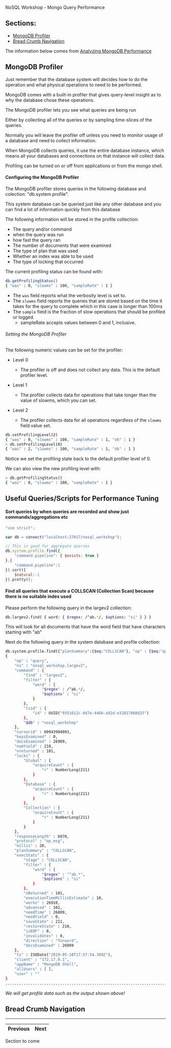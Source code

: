 NoSQL Workshop - Mongo Query Performance

## Sections:

* [MongoDB Profiler](#mongodb-profiler)
* [Bread Crumb Navigation](#bread-crumb-navigation)

The information below comes from [Analyzing MongoDB Performance](https://docs.mongodb.com/manual/administration/analyzing-mongodb-performance/)

## MongoDB Profiler

Just remember that the database system will decides how to do the operation and what physical operations to need to be performed.

MongoDB comes with a built-in profiler that gives query-level insight as to why the database chose these operations.

The MongoDB profiler lets you see what queries are being run

Either by collecting all of the queries or by sampling time-slices of the queries.

Normally you will leave the profiler off unless you need to monitor usage of a database and need to collect information.

When MongoDB collects queries, it use the entire database instance, which means all your databases and connections on that instance will collect data. 

Profiling can be turned on or off from applications or from the mongo shell.

#### Configuring the MongoDB Profiler

The MongoDB profiler stores queries in the following database and colection: "db.system.profile". 

This system database can be queried just like any other database and you can find a lot of information quickly from this database

The following information will be stored in the profile collection:

* The query and/or command
* when the query was run
* how fast the query ran
* The number of documents that were examined
* The type of plan that was used
* Whether an index was able to be used
* The type of locking that occurred

The current profiling status can be found with:

```bash
db.getProfilingStatus()
{ "was" : 0, "slowms" : 100, "sampleRate" : 1 }
```

* The `was` field reports what the verbosity level is set to.
* The `slowms` field reports the queries that are stored based on the time it takes for the query to complete which in this case is longer than 100ms
* The `sample` field is the fraction of slow operations that should be profiled or logged.  
    * sampleRate accepts values between 0 and 1, inclusive.

###### Setting the MongoDB Profiler

The following numeric values can be set for the profiler:

* Level 0 
    * The profiler is off and does not collect any data. This is the default profiler level.

* Level 1
    * The profiler collects data for operations that take longer than the value of slowms, which you can set.

* Level 2 
    * The profiler collects data for all operations regardless of the `slowms` field value set.

```bash
db.setProfilingLevel(2)
{ "was" : 0, "slowms" : 100, "sampleRate" : 1, "ok" : 1 }
> db.setProfilingLevel(0)
{ "was" : 2, "slowms" : 100, "sampleRate" : 1, "ok" : 1 }
```

Notice we set the profiling state back to the default profiler level of 0.

We can also view the new profiling level with:

```bash
> db.getProfilingStatus()
{ "was" : 0, "slowms" : 100, "sampleRate" : 1 }
```

## Useful Queries/Scripts for Performance Tuning

#### Sort queries by when queries are recorded and show just commands/aggregations etc

```js
"use strict";

var db = connect("localhost:27017/nosql_workshop");

// This is good for aggregate queries
db.system.profile.find({
    "command.pipeline": { $exists: true }
},{
    "command.pipeline":1
}).sort({
    $natural:-1
}).pretty();
```

#### Find all queries that execute a COLLSCAN (Collection Scan) because there is no suitable index used

Please perform the following query in the largev2 collection:

```bash
db.largev2.find( { word: { $regex: /^ab.*/, $options: "si" } } )
```

This will look for all documents that have the word field that have characters starting with "ab"

Next do the following query in the system database and profile collection:

```bash
db.system.profile.find({"planSummary":{$eq:"COLLSCAN"}, "op" : {$eq:"query"}}).sort({millis:-1})
{
	"op" : "query",
	"ns" : "nosql_workshop.largev2",
	"command" : {
		"find" : "largev2",
		"filter" : {
			"word" : {
				"$regex" : /^ab.*/,
				"$options" : "si"
			}
		},
		"lsid" : {
			"id" : UUID("9351612c-8d7e-446b-a92d-e31817068d25")
		},
		"$db" : "nosql_workshop"
	},
	"cursorid" : 60943904003,
	"keysExamined" : 0,
	"docsExamined" : 26909,
	"numYield" : 210,
	"nreturned" : 101,
	"locks" : {
		"Global" : {
			"acquireCount" : {
				"r" : NumberLong(211)
			}
		},
		"Database" : {
			"acquireCount" : {
				"r" : NumberLong(211)
			}
		},
		"Collection" : {
			"acquireCount" : {
				"r" : NumberLong(211)
			}
		}
	},
	"responseLength" : 6970,
	"protocol" : "op_msg",
	"millis" : 20,
	"planSummary" : "COLLSCAN",
	"execStats" : {
		"stage" : "COLLSCAN",
		"filter" : {
			"word" : {
				"$regex" : "^ab.*",
				"$options" : "si"
			}
		},
		"nReturned" : 101,
		"executionTimeMillisEstimate" : 10,
		"works" : 26910,
		"advanced" : 101,
		"needTime" : 26809,
		"needYield" : 0,
		"saveState" : 211,
		"restoreState" : 210,
		"isEOF" : 0,
		"invalidates" : 0,
		"direction" : "forward",
		"docsExamined" : 26909
	},
	"ts" : ISODate("2019-05-18T17:57:54.389Z"),
	"client" : "172.17.0.1",
	"appName" : "MongoDB Shell",
	"allUsers" : [ ],
	"user" : ""
}
......................................................................
```

*We will get profile data such as the output shown above!*

## Bread Crumb Navigation
_________________________

Previous | Next
:------- | ---:

Section to come
